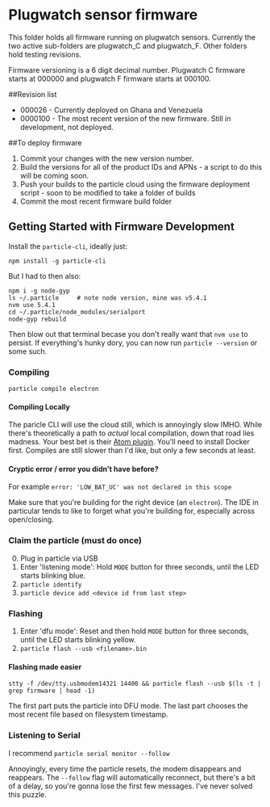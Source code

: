 Plugwatch sensor firmware
=========================

This folder holds all firmware running on plugwatch sensors. Currently
the two active sub-folders are plugwatch_C and plugwatch_F. 
Other folders hold testing revisions.

Firmware versioning is a 6 digit decimal number. 
Plugwatch C firmware starts at 000000 and plugwatch F firmware starts at 000100.

##Revision list
 - 000026 - Currently deployed on Ghana and Venezuela
 - 0000100 - The most recent version of the new firmware. Still in development, not deployed.

##To deploy firmware

 1) Commit your changes with the new version number.
 2) Build the versions for all of the product IDs and APNs - a script to do this will be coming soon.
 3) Push your builds to the particle cloud using the firmware deployment script - soon to be modified to take a folder of builds
 4) Commit the most recent firmware build folder


Getting Started with Firmware Development
-----------------------------------------

Install the `particle-cli`, ideally just:

    npm install -g particle-cli

But I had to then also:

    npm i -g node-gyp
    ls ~/.particle     # note node version, mine was v5.4.1
    nvm use 5.4.1
    cd ~/.particle/node_modules/serialport
    node-gyp rebuild

Then blow out that terminal becase you don't really want that `nvm use` to persist.
If everything's hunky dory, you can now run `particle --version` or some such.


### Compiling

    particle compile electron
    
#### Compiling Locally

The paricle CLI will use the cloud still, which is annoyingly slow IMHO.
While there's theoretically a path to _actual_ local compilation, down that road
lies madness. Your best bet is their [Atom plugin](https://atom.io/packages/particle-dev-local-compiler).
You'll need to install Docker first. Compiles are still slower than I'd like,
but only a few seconds at least.

#### Cryptic error / error you didn't have before?

For example `error: 'LOW_BAT_UC' was not declared in this scope`

Make sure that you're building for the right device (an `electron`).
The IDE in particular tends to like to forget what you're building for,
especially across open/closing.

### Claim the particle (must do once)

  0. Plug in particle via USB
  1. Enter 'listening mode': Hold `MODE` button for three seconds, until the
     LED starts blinking blue.
  2. `particle identify`
  3. `particle device add <device id from last step>`

### Flashing

  1. Enter 'dfu mode': Reset and then hold `MODE` button for three seconds,
     until the LED starts blinking yellow.
  2. `particle flash --usb <filename>.bin`
  
#### Flashing made easier

`stty -f /dev/tty.usbmodem14321 14400 && particle flash --usb $(ls -t | grep firmware | head -1)`

The first part puts the particle into DFU mode. The last part chooses the most
recent file based on filesystem timestamp.
  
### Listening to Serial

I recommend `particle serial monitor --follow`

Annoyingly, every time the particle resets, the modem disappears and reappears.
The `--follow` flag will automatically reconnect, but there's a bit of a delay,
so you're gonna lose the first few messages. I've never solved this puzzle.
